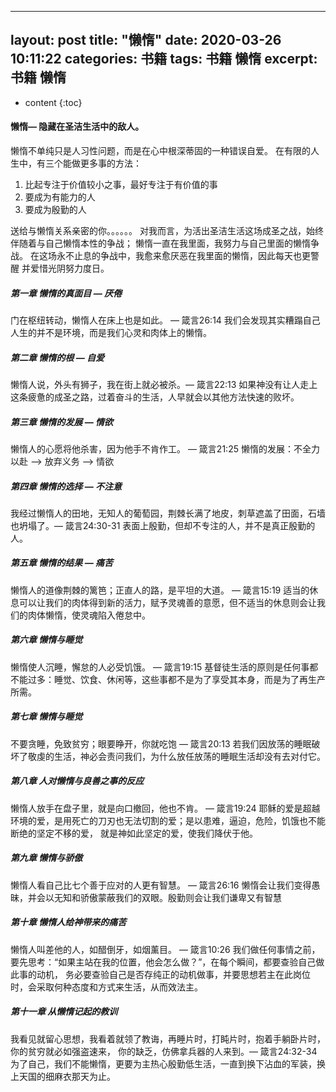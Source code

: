 <!--
 * @Author: hanliangliang
 * @Date: 2020-03-26 10:10:02
 * @LastEditTime: 2020-03-26 10:14:26
 * @FilePath: /123456han.github.io/_posts/book/2020-03-25-blog-book-懒惰.md
 -->
---
layout: post
title:  "懒惰"
date:   2020-03-26 10:11:22
categories: 书籍
tags: 书籍 懒惰
excerpt: 书籍 懒惰
---

* content
{:toc}

#### 懒惰— 隐藏在圣洁生活中的敌人。
懒惰不单纯只是人习性问题，而是在心中根深蒂固的一种错误自爱。
在有限的人生中，有三个能做更多事的方法：
1. 比起专注于价值较小之事，最好专注于有价值的事
2. 要成为有能力的人
3. 要成为殷勤的人

送给与懒惰关系亲密的你。。。。。。
对我而言，为活出圣洁生活这场成圣之战，始终伴随着与自己懒惰本性的争战；
懒惰一直在我里面，我努力与自己里面的懒惰争战。
在这场永不止息的争战中，我愈来愈厌恶在我里面的懒惰，因此每天也更警醒
并爱惜光阴努力度日。

##### 第一章 懒惰的真面目 — 厌倦
门在枢纽转动，懒惰人在床上也是如此。 — 箴言26:14
我们会发现其实糟蹋自己人生的并不是环境，而是我们心灵和肉体上的懒惰。

##### 第二章 懒惰的根 — 自爱
懒惰人说，外头有狮子，我在街上就必被杀。— 箴言22:13
如果神没有让人走上这条疲惫的成圣之路，过着奋斗的生活，人早就会以其他方法快速的败坏。

##### 第三章 懒惰的发展 — 情欲
懒惰人的心愿将他杀害，因为他手不肯作工。 — 箴言21:25
懒惰的发展：不全力以赴 —> 放弃义务 —> 情欲

##### 第四章 懒惰的选择 — 不注意
我经过懒惰人的田地，无知人的葡萄园，荆棘长满了地皮，刺草遮盖了田面，石墙也坍塌了。— 箴言24:30-31
表面上殷勤，但却不专注的人，并不是真正殷勤的人。

##### 第五章 懒惰的结果 — 痛苦
懒惰人的道像荆棘的篱笆；正直人的路，是平坦的大道。 — 箴言15:19
适当的休息可以让我们的肉体得到新的活力，赋予灵魂善的意愿，但不适当的休息则会让我们的肉体懒惰，使灵魂陷入倦怠中。

##### 第六章 懒惰与睡觉 
懒惰使人沉睡，懈怠的人必受饥饿。 — 箴言19:15
基督徒生活的原则是任何事都不能过多：睡觉、饮食、休闲等，这些事都不是为了享受其本身，而是为了再生产所需。

##### 第七章 懒惰与睡觉
不要贪睡，免致贫穷；眼要睁开，你就吃饱  — 箴言20:13
若我们因放荡的睡眠破坏了敬虔的生活，神必会责问我们，为什么放任放荡的睡眠生活却没有去对付它。

##### 第八章  人对懒惰与良善之事的反应
懒惰人放手在盘子里，就是向口撤回，他也不肯。 — 箴言19:24
耶稣的爱是超越环境的爱，是用死亡的刀刃也无法切割的爱；是以患难，逼迫，危险，饥饿也不能断绝的坚定不移的爱，
就是神如此坚定的爱，使我们降伏于他。

##### 第九章 懒惰与骄傲 
懒惰人看自己比七个善于应对的人更有智慧。 — 箴言26:16
懒惰会让我们变得愚昧，并会以无知和骄傲蒙蔽我们的双眼。殷勤则会让我们谦卑又有智慧

##### 第十章 懒惰人给神带来的痛苦
懒惰人叫差他的人，如醋倒牙，如烟薰目。 — 箴言10:26
我们做任何事情之前，要先思考：“如果主站在我的位置，他会怎么做？”，在每个瞬间，都要查验自己做此事的动机，
务必要查验自己是否存纯正的动机做事，并要思想若主在此岗位时，会采取何种态度和方式来生活，从而效法主。


##### 第十一章  从懒惰记起的教训
我看见就留心思想，我看着就领了教诲，再睡片时，打盹片时，抱着手躺卧片时，你的贫穷就必如强盗速来，
你的缺乏，仿佛拿兵器的人来到。— 箴言24:32-34
为了自己，我们不能懒惰，更要为主热心殷勤低生活，一直到换下沾血的军装，换上天国的细麻衣那天为止。